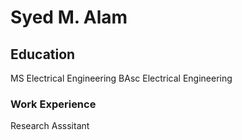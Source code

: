 # Syed M. Alam

## Education 
MS Electrical Engineering
BAsc Electrical Engineering

### Work Experience 
Research Asssitant 
